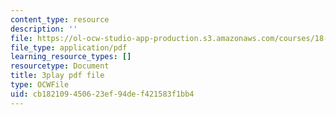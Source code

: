 ```yaml
---
content_type: resource
description: ''
file: https://ol-ocw-studio-app-production.s3.amazonaws.com/courses/18-06sc-linear-algebra-fall-2011/cb182109450623ef94def421583f1bb4_Y_Ac6KiQ1t0.pdf
file_type: application/pdf
learning_resource_types: []
resourcetype: Document
title: 3play pdf file
type: OCWFile
uid: cb182109-4506-23ef-94de-f421583f1bb4
---
```

